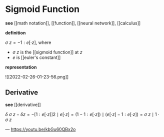 # Sigmoid Function

**see** [[math notation]], [[function]], [[neural network]], [[calculus]]

**definition**

$\sigma\ z = -1 : e[\cdot z]$, where

- $\sigma\ z$ is the [[sigmoid function]] at $z$
- $e$ is [[euler's constant]]

**representation**

![[2022-02-26-01-23-56.png]]

## Derivative

**see** [[derivative]]

$\delta\ \sigma\ z - \delta z = -[1 : e[\cdot z]]2 \mid e[\cdot z] = (1 - 1 : e[\cdot z]) \mid (e[\cdot z] - 1 : e[\cdot z]) = \sigma\ z \mid 1 \cdot \sigma\ z$

&mdash; <https://youtu.be/kbGu60QBx2o>
